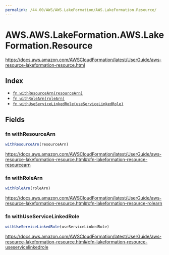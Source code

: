 ```yaml
---
permalink: /44.00/AWS/AWS.LakeFormation/AWS.LakeFormation.Resource/
---
```


# AWS.AWS.LakeFormation.AWS.LakeFormation.Resource

https://docs.aws.amazon.com/AWSCloudFormation/latest/UserGuide/aws-resource-lakeformation-resource.html

## Index

* [`fn withResourceArn(resourceArn)`](#fn-withresourcearn)
* [`fn withRoleArn(roleArn)`](#fn-withrolearn)
* [`fn withUseServiceLinkedRole(useServiceLinkedRole)`](#fn-withuseservicelinkedrole)

## Fields

### fn withResourceArn

```ts
withResourceArn(resourceArn)
```

https://docs.aws.amazon.com/AWSCloudFormation/latest/UserGuide/aws-resource-lakeformation-resource.html#cfn-lakeformation-resource-resourcearn

### fn withRoleArn

```ts
withRoleArn(roleArn)
```

https://docs.aws.amazon.com/AWSCloudFormation/latest/UserGuide/aws-resource-lakeformation-resource.html#cfn-lakeformation-resource-rolearn

### fn withUseServiceLinkedRole

```ts
withUseServiceLinkedRole(useServiceLinkedRole)
```

https://docs.aws.amazon.com/AWSCloudFormation/latest/UserGuide/aws-resource-lakeformation-resource.html#cfn-lakeformation-resource-useservicelinkedrole